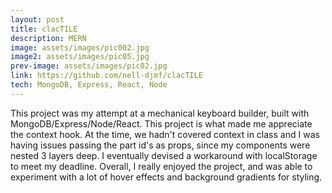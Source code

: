 ```yaml
---
layout: post
title: clacTILE
description: MERN
image: assets/images/pic002.jpg
image2: assets/images/pic05.jpg
prev-image: assets/images/pic02.jpg
link: https://github.com/nell-djmf/clacTILE
tech: MongoDB, Express, React, Node
---
```


This project was my attempt at a mechanical keyboard builder, built with MongoDB/Express/Node/React. This project is what made me appreciate the context hook. At the time, we hadn't covered context in class and I was having issues passing the part id's as props, since my components were nested 3 layers deep. I eventually devised a workaround with localStorage to meet my deadline. Overall, I really enjoyed the project, and was able to experiment with a lot of hover effects and background gradients for styling.
